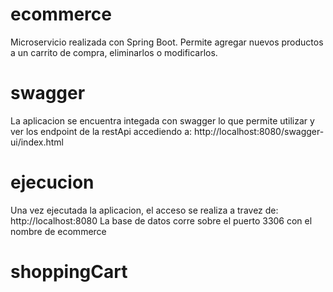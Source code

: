 # ecommerce
Microservicio realizada con Spring Boot. Permite agregar nuevos productos a un carrito de compra, eliminarlos o modificarlos.	

# swagger
La aplicacion se encuentra integada con swagger lo que permite utilizar y ver los endpoint de la restApi accediendo a: http://localhost:8080/swagger-ui/index.html

# ejecucion
Una vez ejecutada la aplicacion, el acceso se realiza a travez de: http://localhost:8080
La base de datos corre sobre el puerto 3306 con el nombre de ecommerce
# shoppingCart
